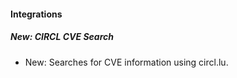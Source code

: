 
#### Integrations

##### New: CIRCL CVE Search

- New: Searches for CVE information using circl.lu.

